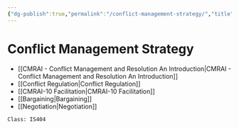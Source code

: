 ```yaml
---
{"dg-publish":true,"permalink":"/conflict-management-strategy/","title":"Conflict Management Strategy","tags":["Concept"]}
---
```


# Conflict Management Strategy
- [[CMRAI - Conflict Management and Resolution An Introduction\|CMRAI - Conflict Management and Resolution An Introduction]]
- [[Conflict Regulation\|Conflict Regulation]]
- [[CMRAI-10 Facilitation\|CMRAI-10 Facilitation]]
- [[Bargaining\|Bargaining]]
- [[Negotiation\|Negotiation]]


```query
Class: IS404
```